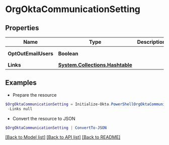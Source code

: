 # OrgOktaCommunicationSetting
## Properties

Name | Type | Description | Notes
------------ | ------------- | ------------- | -------------
**OptOutEmailUsers** | **Boolean** |  | [optional] [readonly] 
**Links** | [**System.Collections.Hashtable**](SystemCollectionsHashtable.md) |  | [optional] 

## Examples

- Prepare the resource
```powershell
$OrgOktaCommunicationSetting = Initialize-Okta.PowerShellOrgOktaCommunicationSetting  -OptOutEmailUsers null `
 -Links null
```

- Convert the resource to JSON
```powershell
$OrgOktaCommunicationSetting | ConvertTo-JSON
```

[[Back to Model list]](../README.md#documentation-for-models) [[Back to API list]](../README.md#documentation-for-api-endpoints) [[Back to README]](../README.md)

